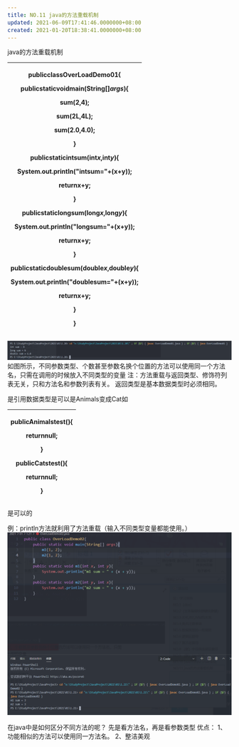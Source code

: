 ```yaml
---
title: NO.11 java的方法重载机制
updated: 2021-06-09T17:41:46.0000000+08:00
created: 2021-01-20T18:38:41.0000000+08:00
---
```


java的方法重载机制
<table>
<colgroup>
<col style="width: 100%" />
</colgroup>
<thead>
<tr class="header">
<th><p>publicclassOverLoadDemo01{</p>
<p>publicstaticvoidmain(String[]<em>args</em>){</p>
<p>sum(2,4);</p>
<p>sum(2L,4L);</p>
<p>sum(2.0,4.0);</p>
<p>}</p>
<p>publicstaticintsum(int<em>x</em>,int<em>y</em>){</p>
<p>System.out.println("intsum="+(x+y));</p>
<p>returnx+y;</p>
<p>}</p>
<p>publicstaticlongsum(long<em>x</em>,long<em>y</em>){</p>
<p>System.out.println("longsum="+(x+y));</p>
<p>returnx+y;</p>
<p>}</p>
<p>publicstaticdoublesum(double<em>x</em>,double<em>y</em>){</p>
<p>System.out.println("doublesum="+(x+y));</p>
<p>returnx+y;</p>
<p>}</p>
<p>}</p></th>
</tr>
</thead>
<tbody>
</tbody>
</table>

![image1](Java学习/1.%20JavaSE/resources/image1-6.png)
如图所示，不同参数类型、个数甚至参数名换个位置的方法可以使用同一个方法名，只需在调用的时候放入不同类型的变量
注：方法重载与返回类型、修饰符列表无关，只和方法名和参数列表有关。
返回类型是基本数据类型时必须相同。

是引用数据类型是可以是Animals变成Cat如
<table>
<colgroup>
<col style="width: 100%" />
</colgroup>
<thead>
<tr class="header">
<th><p>publicAnimalstest(){</p>
<p>returnnull;</p>
<p>}</p>
<p>publicCatstest(){</p>
<p>returnnull;</p>
<p>}</p></th>
</tr>
</thead>
<tbody>
</tbody>
</table>
是可以的

例：println方法就利用了方法重载（输入不同类型变量都能使用。）
![image2](Java学习/1.%20JavaSE/resources/image2.png)

在java中是如何区分不同方法的呢？
先是看方法名，再是看参数类型
优点：
1、功能相似的方法可以使用同一方法名。
2、整洁美观
